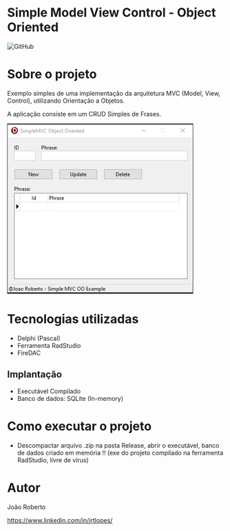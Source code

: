 # Simple Model View Control - Object Oriented 
![GitHub](https://img.shields.io/github/license/jrdevlopes/SimpleMVC_OO)

# Sobre o projeto

Exemplo simples de uma implementação da arquitetura MVC (Model, View, Control), utilizando Orientação a Objetos.

A aplicação consiste em um CRUD Simples de Frases.

![Main Screen](https://github.com/jrdevlopes/SimpleMVC_OO/blob/main/Assets/main_screen.png)

# Tecnologias utilizadas
- Delphi (Pascal)
- Ferramenta RadStudio
- FireDAC

## Implantação
- Executável Compilado
- Banco de dados: SQLite (In-memory)

# Como executar o projeto
- Descompactar arquivo .zip na pasta Release, abrir o executável, banco de dados criado em memória !!
(exe do projeto compilado na ferramenta RadStudio, livre de vírus)

# Autor
João Roberto

https://www.linkedin.com/in/jrtlopes/
